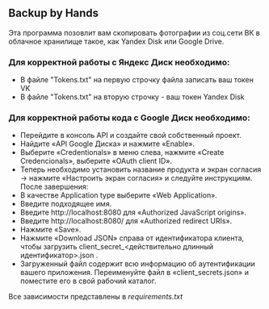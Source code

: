 ## Backup by Hands

Эта программа позовлит вам скопировать фотографии из соц.сети ВК в облачное хранилище такое, как Yandex Disk или Google Drive.

### Для корректной работы c Яндекс Диск необходимо:

* В файле "Tokens.txt" на первую строчку файла записать ваш токен VK
* В файле "Tokens.txt" на вторую строчку - ваш токен Yandex Disk


### Для корректной работы кода с Google Диск необходимо:

* Перейдите в консоль API и создайте свой собственный проект.
* Найдите «API Google Диска» и нажмите «Enable».
* Выберите «Credentionals» в меню слева, нажмите «Create Credencionals», выберите «OAuth client ID».
* Теперь необходимо установить название продукта и экран согласия -> нажмите «Настроить экран согласия» и следуйте инструкциям. После завершения:
* В качестве Application type выберите «Web Application».
* Введите подходящее имя.
* Введите http://localhost:8080 для «Authorized JavaScript origins».
* Введите http://localhost:8080/ для «Authorized redirect URIs».
* Нажмите «Save».
* Нажмите «Download JSON» справа от идентификатора клиента, чтобы загрузить client_secret_<действительно длинный идентификатор>.json .
* Загруженный файл содержит всю информацию об аутентификации вашего приложения. Переименуйте файл в «client_secrets.json» и поместите его в свой рабочий каталог.


Все зависимости представлены в *requirements.txt*

